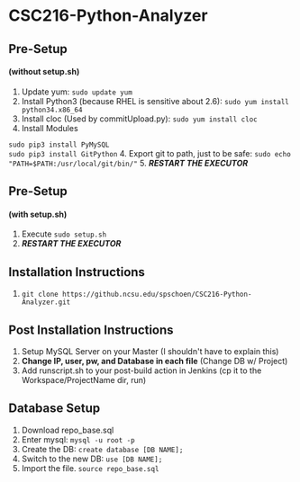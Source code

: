 # CSC216-Python-Analyzer

## Pre-Setup
#### (without setup.sh)

1. Update yum: ```sudo update yum```
2. Install Python3 (because RHEL is sensitive about 2.6): ```sudo yum install python34.x86_64```
3. Install cloc (Used by commitUpload.py): ```sudo yum install cloc```
3. Install Modules

```sudo pip3 install PyMySQL```    
```sudo pip3 install GitPython```
4. Export git to path, just to be safe: ```sudo echo "PATH=$PATH:/usr/local/git/bin/"```
5. ***RESTART THE EXECUTOR***

## Pre-Setup
#### (with setup.sh)

1. Execute ```sudo setup.sh```
2. ***RESTART THE EXECUTOR***

## Installation Instructions

1. ```git clone https://github.ncsu.edu/spschoen/CSC216-Python-Analyzer.git```


## Post Installation Instructions

1. Setup MySQL Server on your Master (I shouldn't have to explain this)
2. **Change IP, user, pw, and Database in each file** (Change DB w/ Project)
3. Add runscript.sh to your post-build action in Jenkins (cp it to the Workspace/ProjectName dir, run)


## Database Setup

1. Download repo_base.sql
2. Enter mysql: ```mysql -u root -p```
3. Create the DB: ```create database [DB NAME];```
4. Switch to the new DB: ```use [DB NAME];```
5. Import the file. ```source repo_base.sql```
